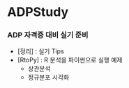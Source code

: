 # ADPStudy
### ADP 자격증 대비 실기 준비
* [정리] : 실기 Tips   
* [RtoPy] : R 분석을 파이썬으로 실행 예제    
  * 상관분석    
  * 정규분포 시각화    
